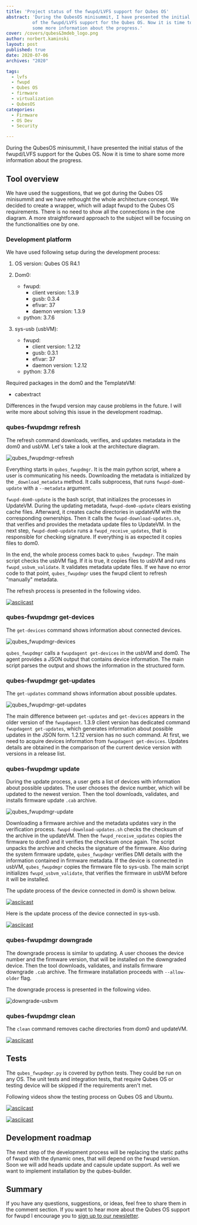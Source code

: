 ```yaml
---
title: 'Project status of the fwupd/LVFS support for Qubes OS'
abstract: 'During the QubesOS minisummit, I have presented the initial status
          of the fwupd/LVFS support for the Qubes OS. Now it is time to share
          some more information about the progress.'
cover: /covers/qubes&3mdeb_logo.png
author: norbert.kaminski
layout: post
published: true
date: 2020-07-06
archives: "2020"

tags:
  - lvfs
  - fwupd
  - Qubes OS
  - firmware
  - virtualization
  - QubesOS
categories:
  - Firmware
  - OS Dev
  - Security

---
```


During the QubesOS minisummit, I have presented the initial status of the
fwupd/LVFS support for the Qubes OS. Now it is time to share some more
information about the progress.

## Tool overview

We have used the suggestions, that we got during the Qubes OS minisummit and we
have rethought the whole architecture concept. We decided to create a wrapper,
which will adapt fwupd to the Qubes OS requirements. There is no need to show
all the connections in the one diagram. A more straightforward approach to
the subject will be focusing on the functionalities one by one.

### Development platform

We have used following setup during the development process:

1. OS version: Qubes OS R4.1

2. Dom0:
    - fwupd:
      - client version: 1.3.9
      - gusb: 0.3.4
      - efivar: 37
      - daemon version: 1.3.9
    - python: 3.7.6

3. sys-usb (usbVM):
    - fwupd:
      - client version: 1.2.12
      - gusb: 0.3.1
      - efivar: 37
      - daemon version: 1.2.12
    - python: 3.7.6

Required packages in the dom0 and the TemplateVM:

- cabextract

Differences in the fwupd version may cause problems in the future. I will write
more about solving this issue in the development roadmap.

### qubes-fwupdmgr refresh

The refresh command downloads, verifies, and updates metadata in the dom0 and
usbVM. Let's take a look at the architecture diagram.

![qubes_fwupdmgr-refresh](/img/qfwupd-refresh.png)

Everything starts in `qubes_fwupdmgr`. It is the main python script, where
a user is communicating his needs. Downloading the metadata is initialized by
the `_download_metadata` method. It calls subprocess, that runs
`fwupd-dom0-update` with a `--metadata` argument.

`fwupd-dom0-update` is the bash script, that initializes the processes in
UpdateVM. During the updating metadata, `fwupd-dom0-update` clears existing
cache files. Afterward, it creates cache directories in updateVM with the
corresponding ownerships. Then it calls the `fwupd-download-updates.sh`, that
verifies and provides the metadata update files to UpdateVM. In the next step,
`fwupd-dom0-update` runs a `fwupd_receive_updates`, that is responsible for
checking signature. If everything is as expected it copies files to
dom0.

In the end, the whole process comes back to `qubes_fwupdmgr`. The main script
checks the usbVM flag. If it is true, it copies files to usbVM and runs
`fwupd_usbvm_validate`. It validates metadata update files. If we have no error
code to that point, `qubes_fwupdmgr` uses the fwupd client to refresh
"manually" metadata.

The refresh process is presented in the following video.

[![asciicast](https://asciinema.org/a/8ZHBnq5COvqx1LdA1hnScKNfL.svg)](https://asciinema.org/a/8ZHBnq5COvqx1LdA1hnScKNfL)

### qubes-fwupdmgr get-devices

The `get-devices` command shows information about connected devices.

![qubes_fwupdmgr-devices](/img/qfwupd-get-devices.png)

`qubes_fwupdmgr` calls a `fwupdagent get-devices` in the usbVM and dom0.
The agent provides a JSON output that contains device information. The main
script parses the output and shows the information in the structured form.

### qubes-fwupdmgr get-updates

The `get-updates` command shows information about possible updates.

![qubes_fwupdmgr-get-updates](/img/qfwupd-get-updates.png)

The main difference between `get-updates` and `get-devices` appears in the older
version of the `fwupdagent`. 1.3.9 client version has dedicated command
`fwupdagent get-updates`, which generates information about possible updates in
the JSON form. 1.2.12 version has no such command. At first, we need to acquire
devices information from `fwupdagent get-devices`. Updates details are obtained
in the comparison of the current device version with versions in a release
list.

### qubes-fwupdmgr update

During the update process, a user gets a list of devices with information about
possible updates. The user chooses the device number, which will be updated to
the newest version. Then the tool downloads, validates, and installs firmware
update `.cab` archive.

![qubes_fwupdmgr-update](/img/qfwupd-update.png)

Downloading a firmware archive and the metadata updates vary in the verification
process. `fwupd-download-updates.sh` checks the checksum of the archive in the
updateVM. Then the `fwupd_receive_updates` copies the firmware to dom0 and it
verifies the checksum once again. The script unpacks the archive and checks the
signature of the firmware. Also during the system firmware update,
`qubes_fwupdmgr` verifies DMI details with the information contained in firmware
metadata. If the device is connected in usbVM, `qubes_fwupdmgr` copies
the firmware file to sys-usb. The main script initializes
`fwupd_usbvm_validate`, that verifies the firmware in usbVM before it will be
installed.

The update process of the device connected in dom0 is shown below.

[![asciicast](https://asciinema.org/a/cv2Iyv10EkF9lqrRtfkVLvGja.svg)](https://asciinema.org/a/cv2Iyv10EkF9lqrRtfkVLvGja)

Here is the update process of the device connected in sys-usb.

[![asciicast](https://asciinema.org/a/v7ZiSG3Xp9fauzwFkMNZgmHgt.svg)](https://asciinema.org/a/v7ZiSG3Xp9fauzwFkMNZgmHgt)

### qubes-fwupdmgr downgrade

The downgrade process is similar to updating. A user chooses the device number
and the firmware version, that will be installed on the downgraded device. Then
the tool downloads, validates, and installs firmware downgrade `.cab` archive.
The firmware installation proceeds with `--allow-older` flag.

The downgrade process is presented in the following video.

![downgrade-usbvm](/img/qfwupd-downgrade.png)

### qubes-fwupdmgr clean

The `clean` command removes cache directories from dom0 and updateVM.

[![asciicast](https://asciinema.org/a/0ZT3Gi2SzcPxUMWgNA56BPYzC.svg)](https://asciinema.org/a/0ZT3Gi2SzcPxUMWgNA56BPYzC)

## Tests

The `qubes_fwupdmgr.py` is covered by python tests. They could be run on any OS.
The unit tests and integration tests, that require Qubes OS or testing device
will be skipped if the requirements aren't met.

Following videos show the testing process on Qubes OS and Ubuntu.

[![asciicast](https://asciinema.org/a/TgHOkLnD2YICxB0U80PVcQGqX.svg)](https://asciinema.org/a/TgHOkLnD2YICxB0U80PVcQGqX)

[![asciicast](https://asciinema.org/a/pafnoJp50uQj0qKESCghS4FYW.svg)](https://asciinema.org/a/pafnoJp50uQj0qKESCghS4FYW)

## Development roadmap

The next step of the development process will be replacing the static paths of
fwupd with the dynamic ones, that will depend on the fwupd version. Soon we will
add heads update and capsule update support. As well we want to implement
installation by the qubes-builder.

## Summary

If you have any questions, suggestions, or ideas, feel free to share them in
the comment section. If you want to hear more about the Qubes OS support for
fwupd I encourage you to [sign up to our newsletter](http://eepurl.com/gfoekD).
